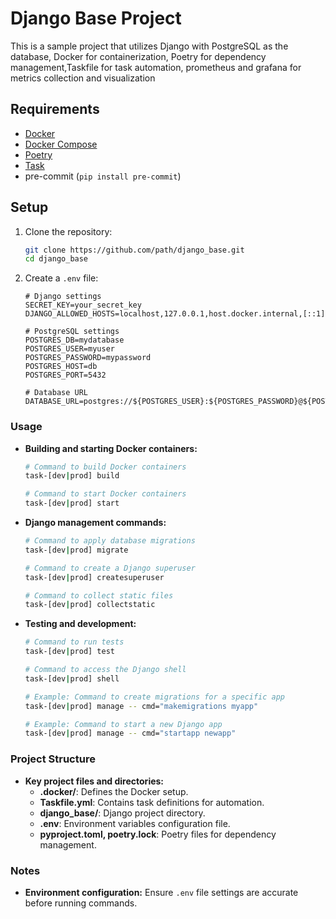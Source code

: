 # Django Base Project

This is a sample project that utilizes Django with PostgreSQL as the database,
Docker for containerization, Poetry for dependency management,Taskfile for task automation,
prometheus and grafana for metrics collection and visualization

## Requirements

- [Docker](https://www.docker.com/)
- [Docker Compose](https://docs.docker.com/compose/)
- [Poetry](https://python-poetry.org/)
- [Task](https://taskfile.dev/)
- pre-commit (`pip install pre-commit`)

## Setup

1. Clone the repository:
    ```sh
    git clone https://github.com/path/django_base.git
    cd django_base
    ```

2. Create a `.env` file:
    ```
    # Django settings
    SECRET_KEY=your_secret_key
    DJANGO_ALLOWED_HOSTS=localhost,127.0.0.1,host.docker.internal,[::1]

    # PostgreSQL settings
    POSTGRES_DB=mydatabase
    POSTGRES_USER=myuser
    POSTGRES_PASSWORD=mypassword
    POSTGRES_HOST=db
    POSTGRES_PORT=5432

    # Database URL
    DATABASE_URL=postgres://${POSTGRES_USER}:${POSTGRES_PASSWORD}@${POSTGRES_HOST}:${POSTGRES_PORT}/${POSTGRES_DB}
    ```

### Usage

- **Building and starting Docker containers:**
    ```bash
    # Command to build Docker containers
    task-[dev|prod] build
    ```
    ```bash
    # Command to start Docker containers
    task-[dev|prod] start
    ```

- **Django management commands:**
    ```bash
    # Command to apply database migrations
    task-[dev|prod] migrate
    ```
    ```bash
    # Command to create a Django superuser
    task-[dev|prod] createsuperuser
    ```
    ```bash
    # Command to collect static files
    task-[dev|prod] collectstatic
    ```

- **Testing and development:**
    ```bash
    # Command to run tests
    task-[dev|prod] test
    ```
    ```bash
    # Command to access the Django shell
    task-[dev|prod] shell
    ```
    ```bash
    # Example: Command to create migrations for a specific app
    task-[dev|prod] manage -- cmd="makemigrations myapp"

    # Example: Command to start a new Django app
    task-[dev|prod] manage -- cmd="startapp newapp"
    ```

### Project Structure

- **Key project files and directories:**
  - **.docker/**: Defines the Docker setup.
  - **Taskfile.yml**: Contains task definitions for automation.
  - **django_base/**: Django project directory.
  - **.env**: Environment variables configuration file.
  - **pyproject.toml, poetry.lock**: Poetry files for dependency management.

### Notes
- **Environment configuration:** Ensure `.env` file settings are accurate before running commands.
